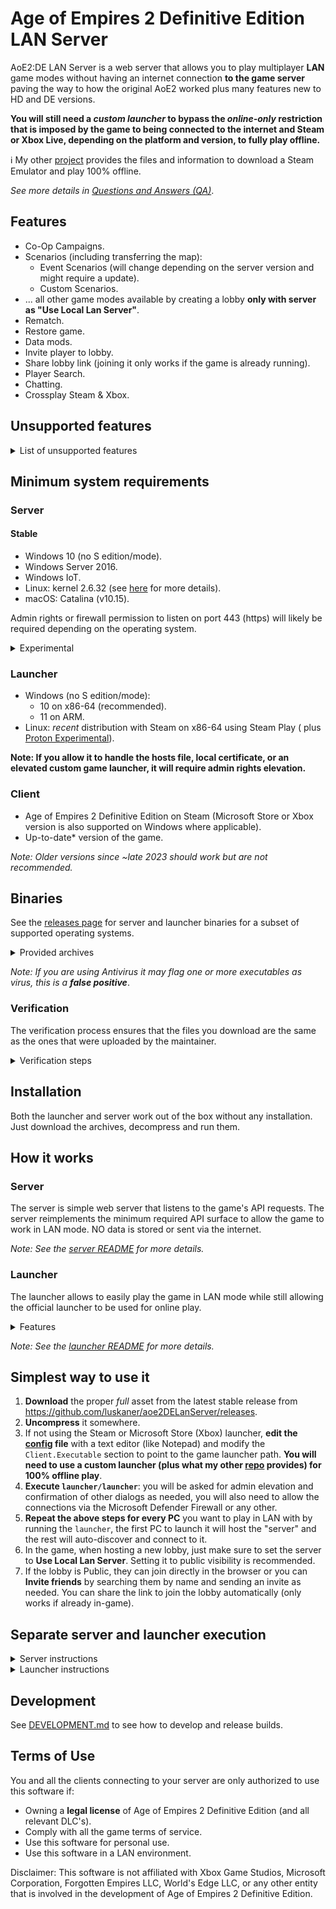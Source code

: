 # Age of Empires 2 Definitive Edition LAN Server

AoE2:DE LAN Server is a web server that allows you to play multiplayer **LAN** game modes without having an internet
connection **to the game server** paving the way to how the original AoE2 worked plus many features new to HD and DE
versions.

**You will still need a *custom launcher* to bypass the *online-only* restriction that is imposed by the game to being
connected to
the internet and Steam or Xbox Live, depending on the platform and version, to fully play offline.**

ℹ️ My other [project](https://github.com/luskaner/aoe2DELanServerLauncherCompanion) provides the files and information
to download a Steam Emulator and play 100% offline.

*See more details
in [Questions and Answers (QA)](https://github.com/luskaner/aoe2DELanServer/wiki/Questions-and-Answers-(QA))*.

## Features

- Co-Op Campaigns.
- Scenarios (including transferring the map):
    - Event Scenarios (will change depending on the server version and might require a update).
    - Custom Scenarios.
- ... all other game modes available by creating a lobby **only with server as "Use Local Lan Server"**.
- Rematch.
- Restore game.
- Data mods.
- Invite player to lobby.
- Share lobby link (joining it only works if the game is already running).
- Player Search.
- Chatting.
- Crossplay Steam & Xbox.

## Unsupported features

<details>
<summary>List of unsupported features</summary>

- Spectate games: Not compatible with Battle Server, would require a re-implementation.
- Not possible as it would require internet and some access to the user profile:
    - Steam & Xbox Friends.
- Not implemented:
    - Achievements: only the official server should be able to. Meeting the requirements of an achievement during a
      match might cause issues (see [Troubleshooting](https://github.com/luskaner/aoe2DELanServer/wiki/Troubleshooting)
      for more details).
    - Changing player profile icon: the default will always be used.
    - Leaderboards: will appear empty.
    - Player stats: will appear empty.
    - Clans: all players are without clans. Browsing clan will appear empty and creating one will always result in
      error.
    - Lobby ban player: will appear like it works but doesn't.
    - Report player: will appear like it works but doesn't.
    - Quick Play: no matchmaking is implemented, use official servers for this mode.
    - Ranked: no matchmaking is implemented, use official servers for this mode.

</details>

## Minimum system requirements

### Server

#### Stable

- Windows 10 (no S edition/mode).
- Windows Server 2016.
- Windows IoT.
- Linux: kernel 2.6.32 (see [here](https://go.dev/wiki/Linux) for more details).
- macOS: Catalina (v10.15).

Admin rights or firewall permission to listen on port 443 (https) will likely be required depending on the operating
system.

<details>
<summary>Experimental</summary>

- BSD-based (OpenBSD, DragonFly BSD, FreeBSD and NetBSD).
- Solaris-based (Solaris and Illumos).
- AIX.

Note: For the full list see [minimum requirements for Go](https://go.dev/wiki/MinimumRequirements) 1.22.

</details>

### Launcher

- Windows (no S edition/mode):
    - 10 on x86-64 (recommended).
    - 11 on ARM.
- Linux: *recent* distribution with Steam on x86-64 using Steam Play (
  plus [Proton Experimental](https://github.com/ValveSoftware/Proton/wiki/Requirements)).

**Note: If you allow it to handle the hosts file, local certificate, or an elevated custom game launcher, it will
require admin rights elevation.**

### Client

- Age of Empires 2 Definitive Edition on Steam (Microsoft Store or Xbox version is also supported on Windows where
  applicable).
- Up-to-date* version of the game.

*Note: Older versions since ~late 2023 should work but are not recommended.*

## Binaries

See the [releases page](https://github.com/luskaner/aoe2DELanServer/releases) for server and launcher binaries for a
subset of
supported operating systems.
<details>
    <summary>Provided archives</summary>

* Full:
    * Windows:
        * **10 on x86-64**: aoe2DELanServer_full_*A.B.C*_win_x86-64.zip
        * **11 on ARM**: aoe2DELanServer_full_*A.B.C*_win_arm64.tar.xz
    * Linux:
        * **x86-64**: aoe2DELanServer_full_*A.B.C*_linux_x86-64.tar.xz
        * **ARM64**: aoe2DELanServer_full_*A.B.C*_linux_arm64.tar.xz
* Launcher:
    * Windows:
        * **10 on x86-64**: aoe2DELanServer_launcher_*A.B.C*_win_x86-64.zip
        * **11 on ARM**: aoe2DELanServer_launcher_*A.B.C*_win_arm64.tar.xz
    * Linux:
        * **x86-64**: aoe2DELanServer_launcher_*A.B.C*_linux_x86-64.tar.xz
        * **ARM64**: aoe2DELanServer_launcher_*A.B.C*_linux_arm64.tar.xz
* Server:
    * Windows:
        * **10, Server 2025 or IoT on ARM64**: aoe2DELanServer_server_*A.B.C*_win_arm64.zip
        * **10 IoT on ARM32**: aoe2DELanServer_server_*A.B.C*_win_arm32.zip
        * **10, Server 2016 or IoT on x86-64**: aoe2DELanServer_server_*A.B.C*_win_x86-64.zip
        * **10 or 10 IoT on x86-32**: aoe2DELanServer_server_*A.B.C*_win_x86-32.zip
    * Linux:
        * Kernel 3.1 on **ARM64**: aoe2DELanServer_server_*A.B.C*_linux_arm64.tar.xz
        * Kernel 2.6.23 on **ARM32**:
            * ARMv5 (armel): aoe2DELanServer_server_*A.B.C*_linux_arm-5.tar.gz
            * ARMv6 (sometimes called armhf): aoe2DELanServer_server_*A.B.C*_linux_arm-6.tar.gz
        * Kernel 2.6.23 on **x86-64**: aoe2DELanServer_server_*A.B.C*_linux_x86-64.tar.gz
        * Kernel 2.6.23 on **x86-32**: aoe2DELanServer_server_*A.B.C*_linux_x86-32.tar.gz
    * macOS - Catalina (v10.15): aoe2DELanServer_server_*A.B.C*_mac.tar.gz

</details>

*Note: If you are using Antivirus it may flag one or more executables as virus, this is a **false positive***.

### Verification

The verification process ensures that the files you download are the same as the ones that were uploaded by the
maintainer.

<details>
    <summary>Verification steps</summary>

1. Check the release tag is verified with the committer's signature key (*as all commits must be*).
2. Download the ```..._checksums.txt``` and ```..._checksums.txt.sig``` files.
3. Import the [release public key](release_public.key) and import it to your keyring if you haven't already.
4. Verify the ```..._checksums.txt``` file with the ```..._checksums.txt.sig``` file.
5. Verify the SHA-256 checksum list inside ```..._checksums.txt``` with the downloaded archives.

Exceptions on tag/commit signature:

* Tags:
    * *v1.2.0-rc.5*: mantainer error.
* Commits:
    * *631cfa1* through *9eb66cf* (*both included*): rebase and merge PR issue.
    * *55697d4*: rebase of dependabot.

</details>

## Installation

Both the launcher and server work out of the box without any installation. Just download the archives,
decompress and run them.

## How it works

### Server

The server is simple web server that listens to the game's API requests. The server reimplements
the minimum required API surface to allow the game to work in LAN mode. NO data is stored or sent via the internet.

*Note: See the [server README](server/README.md) for more details.*

### Launcher

The launcher allows to easily play the game in LAN mode while still allowing the official launcher to be used for online
play.

<details>
    <summary>Features</summary>

- Automatically start/stop the server or connect to an existing one automatically.
- (Optional) Use an isolated metadata and profile directories to avoid potential issues with the official game.
- (Optional) Modify the hosts file to
    - Redirect the game's API requests to the LAN server.
    - Redirect the game CDN so it does not detect the official game status.
- (Optional) Install a self-signed certificate to allow the game to connect to the LAN server.
- Automatically find and start the game.

Afterwards, it reverses any changes to allow the official launcher to connect to the official servers.
</details>

*Note: See the [launcher README](launcher/README.md) for more details.*

## Simplest way to use it

1. **Download** the proper *full* asset from the latest
   stable release from https://github.com/luskaner/aoe2DELanServer/releases.
2. **Uncompress** it somewhere.
3. If not using the Steam or Microsoft Store (Xbox) launcher, **edit the [config](launcher/resources/config.game.toml)
   file** with a text editor (like Notepad)
   and modify
   the `Client.Executable` section to point to the game launcher path.
   **You will need to use a custom launcher (plus what my other [repo](https://github.com/luskaner/aoe2DELanServerLauncherCompanion) provides) for 100% offline play**.
4. **Execute `launcher/launcher`**: you will be asked for admin elevation and confirmation of other dialogs as
   needed, you
   will also need to allow the connections via the Microsoft Defender Firewall or any other.
5. **Repeat the above steps for every PC** you want to play in LAN with by running the `launcher`, the first PC to
   launch
   it will host the "server" and the rest will auto-discover and connect to it.
6. In the game, when hosting a new lobby, just make sure to set the server to **Use Local Lan Server**. Setting it to
   public
   visibility is recommended.
7. If the lobby is Public, they can join directly in the browser or you can **Invite friends** by searching them by name
   and sending an invite as needed. You can share the link to join the lobby automatically (only works if already
   in-game).

## Separate server and launcher execution

<details>
    <summary>Server instructions</summary>

1. **Download** the proper *server* asset from latest stable release
   from https://github.com/luskaner/aoe2DELanServer/releases.
2. **Generate the certificate** by simply executing `bin/genCert`.
3. If needed **edit the [config](server/resources/config/config.toml) file**.
4. **Run** the `server` binary/script.

</details>

<details>
    <summary>Launcher instructions</summary>

1. **Download** the proper *launcher* asset from latest stable release
   from https://github.com/luskaner/aoe2DELanServer/releases.
3. If needed **edit the [config](launcher/resources/config.game.toml) file**. You will need to edit the
   `Client.Executable` section to point to the game launcher path if using a custom launcher which you will need to use
   a custom launcher for 100% offline play.
4. **Run** the `launcher` binary/script.

</details>

## Development

See [DEVELOPMENT.md](DEVELOPMENT.md) to see how to develop and release builds.

## Terms of Use

You and all the clients connecting to your server are only authorized to use this software if:

- Owning a **legal license** of Age of Empires 2 Definitive Edition (and all relevant DLC's).
- Comply with all the game terms of service.
- Use this software for personal use.
- Use this software in a LAN environment.

Disclaimer: This software is not affiliated with Xbox Game Studios, Microsoft Corporation, Forgotten Empires LLC,
World's Edge LLC, or any other entity that is involved in the development of Age of Empires 2 Definitive Edition.
